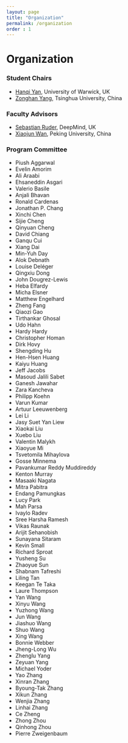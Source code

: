 ```yaml
---
layout: page
title: "Organization"
permalink: /organization
order : 1
---
```

# Organization

### Student Chairs
- [Hanqi Yan](https://warwick.ac.uk/fac/sci/dcs/people/u2048587/), University of Warwick, UK
- [Zonghan Yang](https://minicheshire.github.io), Tsinghua University, China

### Faculty Advisors 
- [Sebastian Ruder](https://ruder.io/), DeepMind, UK
- [Xiaojun Wan](https://wanxiaojun.github.io/), Peking University, China

### Program Committee
- Piush Aggarwal
- Evelin Amorim
- Ali Araabi
- Ehsaneddin Asgari
- Valerio Basile
- Anjali Bhavan
- Ronald Cardenas
- Jonathan P. Chang
- Xinchi Chen
- Sijie Cheng
- Qinyuan Cheng
- David Chiang
- Ganqu Cui
- Xiang Dai
- Min-Yuh Day
- Alok Debnath
- Louise Deléger
- Qingxiu Dong
- John Dougrez-Lewis
- Heba Elfardy
- Micha Elsner
- Matthew Engelhard
- Zheng Fang
- Qiaozi Gao
- Tirthankar Ghosal
- Udo Hahn
- Hardy Hardy
- Christopher Homan
- Dirk Hovy
- Shengding Hu
- Hen-Hsen Huang
- Kaiyu Huang
- Jeff Jacobs
- Masoud Jalili Sabet
- Ganesh Jawahar
- Zara Kancheva
- Philipp Koehn
- Varun Kumar
- Artuur Leeuwenberg
- Lei Li
- Jasy Suet Yan Liew
- Xiaokai Liu
- Xuebo Liu
- Valentin Malykh
- Xiaoyue Mi
- Tsvetomila Mihaylova
- Gosse Minnema
- Pavankumar Reddy Muddireddy
- Kenton Murray
- Masaaki Nagata
- Mitra Pabitra
- Endang Pamungkas
- Lucy Park
- Mah Parsa
- Ivaylo Radev
- Sree Harsha Ramesh
- Vikas Raunak
- Arijit Sehanobish
- Sunayana Sitaram
- Kevin Small
- Richard Sproat
- Yusheng Su
- Zhaoyue Sun
- Shabnam Tafreshi
- Liling Tan
- Keegan Te Taka
- Laure Thompson
- Yan Wang
- Xinyu Wang
- Yuzhong Wang
- Jun Wang
- Jiashuo Wang
- Shuo Wang
- Xing Wang
- Bonnie Webber
- Jheng-Long Wu
- Zhenglu Yang
- Zeyuan Yang
- Michael Yoder
- Yao Zhang
- Xinran Zhang
- Byoung-Tak Zhang
- Xikun Zhang
- Wenjia Zhang
- Linhai Zhang
- Ce Zheng
- Zhong Zhou
- Qinhong Zhou
- Pierre Zweigenbaum